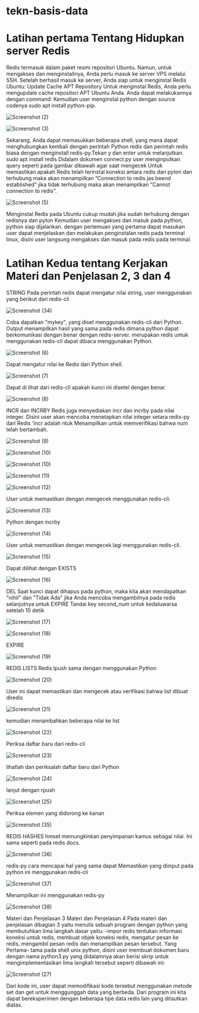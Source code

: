 # tekn-basis-data
# Latihan pertama Tentang Hidupkan server Redis
Redis termasuk dalam paket resmi repositori Ubuntu. Namun, untuk mengakses dan menginstallnya, Anda perlu masuk ke server VPS melalui SSH. Setelah berhasil masuk ke server, Anda siap untuk menginstal Redis Ubuntu:
Update Cache APT Repository
Untuk menginstal Redis, Anda perlu mengupdate cache repositori APT Ubuntu Anda. Anda dapat melakukannya dengan command:
Kemudian user menginstal python dengan source codenya sudo apt install python-pip.

![Screenshot (2)](2.png)

![Screenshot (3)](3.png)

Sekarang, Anda dapat memasukkan beberapa shell, yang mana dapat menghubungkan kembali dengan  perintah Python redis dan perintah redis biasa dengan  menginstall redis-py.Tekan y dan enter untuk melanjutkan.
sudo apt install redis Didalam dokumen connect.py user menginputkan query seperti pada gambar dibawah agar saat mengecek Untuk memastikan apakah Redis telah terinstal koneksi antara redis dan pyton dan terhubung maka akan menampilkan “Connection to redis jas beend established” jika tidak terhubung maka akan menampilkan “Cannot connection to redis”.

![Screenshot (5)](5.png)
 
Menginstal Redis pada Ubuntu cukup mudah.jika sudah terhubung dengan redisnya dan pyton Kemudian user mengakses  dan masuk pada python, python siap dijalankan. 
dengan pertemuan yang pertama dapat masukan user dapat menjelaskan dan melakukan penginstalan redis pada terminal linux, disini user langsung mengakses dan masuk pada redis pada terminal.

# Latihan Kedua tentang Kerjakan Materi dan Penjelasan 2, 3 dan 4

STRING Pada perintah redis dapat mengatur nilai string, user menggunakan yang berikut dari redis-cli

![Screenshot (34)](34.png)

Coba dapatkan "mykey", yang diset menggunakan redis-cli dari Python. Output menampilkan hasil yang sama pada redis dimana python dapat berkomunikasi dengan benar dengan redis-server. merupakan redis untuk menggunakan redis-cli dapat dibaca menggunakan Python.

![Screenshot (6)](6.png)

Dapat mengatur nilai ke Redis dari Python shell.

![Screenshot (7)](7.png)

Dapat di lihat dari redis-cli apakah kunci ini disetel dengan benar.

![Screenshot (8)](8.png)

INCR dan INCRBY Redis juga menyediakan incr dan incrby pada nilai integer. Disini user akan mencoba menetapkan nilai integer setara redis-py dari Redis 'incr adalah ntuk Menampilkan untuk memverifikasi bahwa num telah bertambah.

![Screenshot (9)](9.png)

![Screenshot (10)](10.png)

![Screenshot (10)](10.png)

![Screenshot (11)](11.png)

![Screenshot (12)](12.png)

User untuk memastikan dengan mengecek menggunakan redis-cli.


![Screenshot (13)](13.png)

Python dengan incrby

![Screenshot (14)](14.png)

User untuk memastikan dengan mengecek lagi menggunakan redis-cli.

![Screenshot (15)](15.png)

Dapat dilihat dengan EXISTS

![Screenshot (16)](16.png)

DEL Saat kunci dapat  dihapus pada python, maka kita akan mendapatkan "nihil" dan "Tidak Ada" jika Anda mencoba mengambilnya pada redis selanjutnya untuk EXPIRE Tandai key second_num untuk kedaluwarsa setelah 10 detik

![Screenshot (17)](17.png)

![Screenshot (18)](18.png)

EXPIRE

![Screenshot (19)](19.png)

REDIS LISTS Redis lpush sama dengan menggunakan Python

![Screenshot (20)](20.png)

User ini dapat memastikan dan mengecek atau verifikasi bahwa list dibuat diredis

![Screenshot (21)](21.png)

kemudian menambahkan beberapa nilai ke list


![Screenshot (22)](22.png)

Periksa daftar baru dari redis-cli

![Screenshot (23)](23.png)

lihatlah dan periksalah daftar baru dari Python

![Screenshot (24)](24.png)

lanjut dengan rpush

![Screenshot (25)](25.png)

Periksa elemen yang didorong ke kanan

![Screenshot (35)](35.png)

REDIS HASHES hmset memungkinkan penyimpanan kamus sebagai nilai. Ini sama seperti pada redis docs.

![Screenshot (36)](36.png)

redis-py cara mencapai hal yang sama dapat Memastikan yang diinput pada python ini menggunakan redis-cli

![Screenshot (37)](37.png)

Menampilkan ini menggunakan redis-py

![Screenshot (38)](38.png)

Materi dan Penjelasan 3
Materi dan Penjelasan 4 Pada materi dan penjelasan dibagian 3 yaitu menulis sebuah program dengan python yang membutuhkan lima langkah dasar yaitu: 
-impor redis tentukan informasi koneksi untuk redis, membuat objek koneksi redis, mengatur pesan ke redis, mengambil pesan redis dan menampilkan pesan tersebut. 
Yang Pertama- tama pada shell unix python, disini user membuat dokumen baru dengan nama python3.py yang didalamnya akan berisi skrip untuk mengimplementasikan lima langkah tersebut seperti dibawah ini:

![Screenshot (27)](27.png)

Dari kode ini, user dapat memodifikasi kode tersebut menggunakan metode set dan get untuk menggunggah data yang berbeda. Dari program ini kita dapat bereksperimen dengan beberapa tipe data redis lain yang ditautkan diatas.